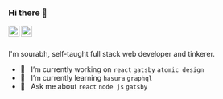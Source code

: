 ### Hi there 👋


<a href="https://twitter.com/sourabh280598">
  <img align="left" alt="Sourabh kumar | Twitter" width="22px" src="https://raw.githubusercontent.com/peterthehan/peterthehan/master/assets/twitter.svg" />
</a>
<a href="https://www.linkedin.com/in/biku1998/">
  <img align="left" alt="Sourabh's LinkedIN" width="22px" src="https://raw.githubusercontent.com/peterthehan/peterthehan/master/assets/linkedin.svg" />
</a>
</br></br>

I'm sourabh, self-taught full stack web developer and tinkerer.

- 🔭 &nbsp; I’m currently working on `react` `gatsby` `atomic design`
- 🌱 &nbsp; I’m currently learning `hasura` `graphql`
- 💬 &nbsp; Ask me about `react` `node js` `gatsby`


